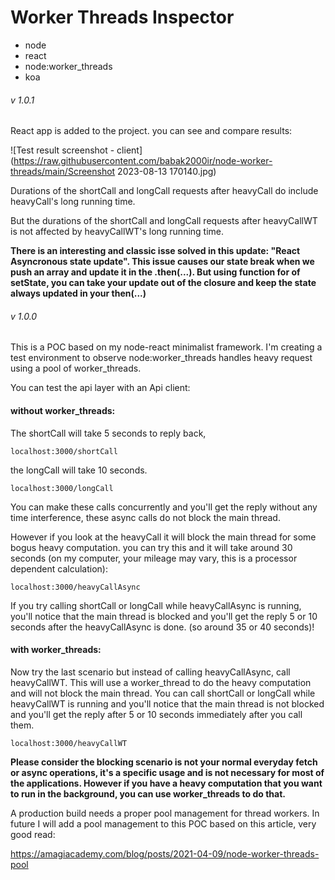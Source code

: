 # Worker Threads Inspector
* node
* react 
* node:worker_threads
* koa

###### v 1.0.1

React app is added to the project. you can see and compare results:

![Test result screenshot - client](https://raw.githubusercontent.com/babak2000ir/node-worker-threads/main/Screenshot 2023-08-13 170140.jpg)

Durations of the shortCall and longCall requests after heavyCall do include heavyCall's long running time.

But the durations of the shortCall and longCall requests after heavyCallWT is not affected by heavyCallWT's long running time.

**There is an interesting and classic isse solved in this update: "React Asyncronous state update". This issue causes our state break when we push an array and update it in the .then(...). But using function for of setState, you can take your update out of the closure and keep the state always updated in your then(...)**

###### v 1.0.0

This is a POC based on my node-react minimalist framework. I'm creating a test environment to observe node:worker_threads handles heavy request using a pool of worker_threads. 

You can test the api layer with an Api client:

#### **without worker_threads:**
The shortCall will take 5 seconds to reply back, 
```
localhost:3000/shortCall
```

the longCall will take 10 seconds. 
```
localhost:3000/longCall
```
You can make these calls concurrently and you'll get the reply without any time interference, these async calls do not block the main thread.

However if you look at the heavyCall it will block the main thread for some bogus heavy computation. you can try this and it will take around 30 seconds (on my computer, your mileage may vary, this is a processor dependent calculation):
```
localhost:3000/heavyCallAsync
```
If you try calling shortCall or longCall while heavyCallAsync is running, you'll notice that the main thread is blocked and you'll get the reply 5 or 10 seconds after the heavyCallAsync is done. (so around 35 or 40 seconds)!


#### **with worker_threads:**
Now try the last scenario but instead of calling heavyCallAsync, call heavyCallWT. This will use a worker_thread to do the heavy computation and will not block the main thread. You can call shortCall or longCall while heavyCallWT is running and you'll notice that the main thread is not blocked and you'll get the reply after 5 or 10 seconds immediately after you call them.
```
localhost:3000/heavyCallWT
```

**Please consider the blocking scenario is not your normal everyday fetch or async operations, it's a specific usage and is not necessary for most of the applications. However if you have a heavy computation that you want to run in the background, you can use worker_threads to do that.**

A production build needs a proper pool management for thread workers. In future I will add a pool management to this POC based on this article, very good read:

https://amagiacademy.com/blog/posts/2021-04-09/node-worker-threads-pool
